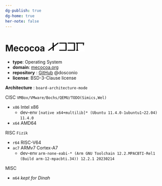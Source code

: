 ```yaml
---
dg-publish: true
dg-home: true
her-note: false
---
```


# Mecocoa ![LOGO](./rsource/logo/MCCA20240501.png) 

- **type**: Operating System
- **domain**: [mecocoa.org](http://mecocoa.org/) 
- **repository** : [GitHub](https://github.com/dosconio/mecocoa)  @dosconio
- **license**: BSD-3-Clause license


**Architecture** : `board-architecture-mode`

CISC `VMBox/VMware/Bochs/QEMU/TODO(Simics,Wel)`
- `x86` Intel x86
	- dev-env `[native x64+multilib]* (Ubuntu 11.4.0-1ubuntu1~22.04) 11.4.0`
- `x64` AMD64

RISC `Fizik`
- `r64` RISC-V64
- `ac7` ARMv7 Cortex-A7
	- dev-env `arm-none-eabi-* (Arm GNU Toolchain 12.2.MPACBTI-Rel1 (Build arm-12-mpacbti.34)) 12.2.1 20230214`

MISC
- `m64` *kept for Dinah* 

